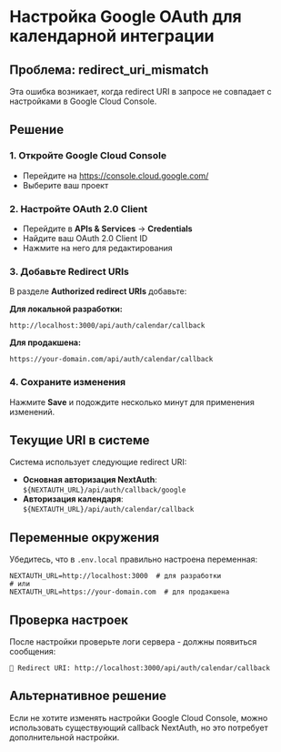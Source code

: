 # Настройка Google OAuth для календарной интеграции

## Проблема: redirect_uri_mismatch

Эта ошибка возникает, когда redirect URI в запросе не совпадает с настройками в Google Cloud Console.

## Решение

### 1. Откройте Google Cloud Console
- Перейдите на https://console.cloud.google.com/
- Выберите ваш проект

### 2. Настройте OAuth 2.0 Client
- Перейдите в **APIs & Services** → **Credentials**
- Найдите ваш OAuth 2.0 Client ID
- Нажмите на него для редактирования

### 3. Добавьте Redirect URIs

В разделе **Authorized redirect URIs** добавьте:

**Для локальной разработки:**
```
http://localhost:3000/api/auth/calendar/callback
```

**Для продакшена:**
```
https://your-domain.com/api/auth/calendar/callback
```

### 4. Сохраните изменения

Нажмите **Save** и подождите несколько минут для применения изменений.

## Текущие URI в системе

Система использует следующие redirect URI:

- **Основная авторизация NextAuth**: `${NEXTAUTH_URL}/api/auth/callback/google`
- **Авторизация календаря**: `${NEXTAUTH_URL}/api/auth/calendar/callback`

## Переменные окружения

Убедитесь, что в `.env.local` правильно настроена переменная:

```env
NEXTAUTH_URL=http://localhost:3000  # для разработки
# или
NEXTAUTH_URL=https://your-domain.com  # для продакшена
```

## Проверка настроек

После настройки проверьте логи сервера - должны появиться сообщения:
```
📅 Redirect URI: http://localhost:3000/api/auth/calendar/callback
```

## Альтернативное решение

Если не хотите изменять настройки Google Cloud Console, можно использовать существующий callback NextAuth, но это потребует дополнительной настройки. 
